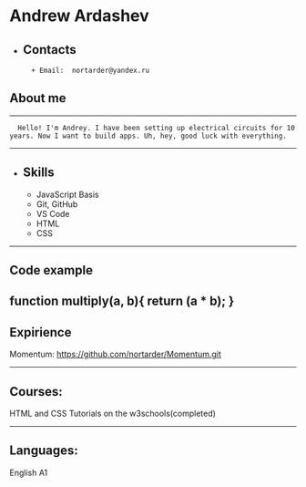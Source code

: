  #  Andrew Ardashev  # 

* ## Contacts 

        + Email:  nortarder@yandex.ru

## About me  
-------------

      Hello! I'm Andrey. I have been setting up electrical circuits for 10 years. Now I want to build apps. Uh, hey, good luck with everything.

-------------
* ## Skills
    + JavaScript Basis
    + Git, GitHub
    + VS Code
    + HTML
    + CSS
-----------

## Code example

function multiply(a, b){
 return (a * b);
}
------------
## Expirience

Momentum: https://github.com/nortarder/Momentum.git

-------------
## Courses:
  HTML and CSS Tutorials on the w3schools(completed)

  ----------

## Languages:

English A1
